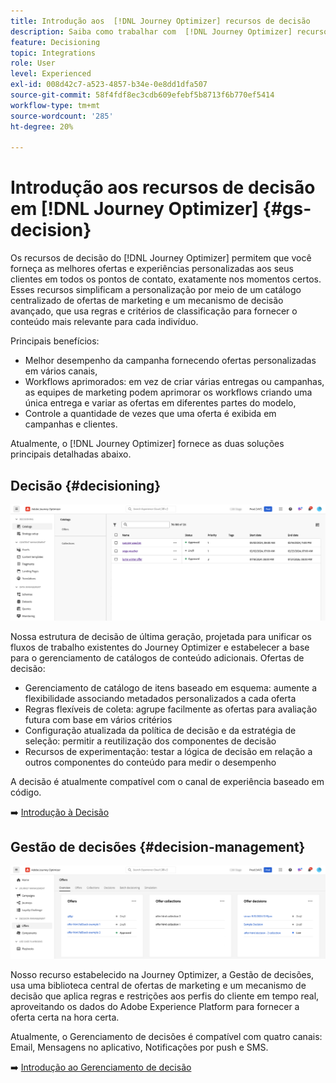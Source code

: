 ```yaml
---
title: Introdução aos  [!DNL Journey Optimizer] recursos de decisão
description: Saiba como trabalhar com  [!DNL Journey Optimizer] recursos de decisão.
feature: Decisioning
topic: Integrations
role: User
level: Experienced
exl-id: 008d42c7-a523-4857-b34e-0e8dd1dfa507
source-git-commit: 58f4fdf8ec3cdb609efebf5b8713f6b770ef5414
workflow-type: tm+mt
source-wordcount: '285'
ht-degree: 20%

---
```


# Introdução aos recursos de decisão em [!DNL Journey Optimizer] {#gs-decision}

Os recursos de decisão do [!DNL Journey Optimizer] permitem que você forneça as melhores ofertas e experiências personalizadas aos seus clientes em todos os pontos de contato, exatamente nos momentos certos. Esses recursos simplificam a personalização por meio de um catálogo centralizado de ofertas de marketing e um mecanismo de decisão avançado, que usa regras e critérios de classificação para fornecer o conteúdo mais relevante para cada indivíduo.

Principais benefícios:

* Melhor desempenho da campanha fornecendo ofertas personalizadas em vários canais,
* Workflows aprimorados: em vez de criar várias entregas ou campanhas, as equipes de marketing podem aprimorar os workflows criando uma única entrega e variar as ofertas em diferentes partes do modelo,
* Controle a quantidade de vezes que uma oferta é exibida em campanhas e clientes.

Atualmente, o [!DNL Journey Optimizer] fornece as duas soluções principais detalhadas abaixo.

## Decisão {#decisioning}

![](assets/gs-decisioning.png)

Nossa estrutura de decisão de última geração, projetada para unificar os fluxos de trabalho existentes do Journey Optimizer e estabelecer a base para o gerenciamento de catálogos de conteúdo adicionais. Ofertas de decisão:

* Gerenciamento de catálogo de itens baseado em esquema: aumente a flexibilidade associando metadados personalizados a cada oferta
* Regras flexíveis de coleta: agrupe facilmente as ofertas para avaliação futura com base em vários critérios
* Configuração atualizada da política de decisão e da estratégia de seleção: permitir a reutilização dos componentes de decisão
* Recursos de experimentação: testar a lógica de decisão em relação a outros componentes do conteúdo para medir o desempenho

A decisão é atualmente compatível com o canal de experiência baseado em código.

➡️ [Introdução à Decisão](../experience-decisioning/gs-experience-decisioning.md)

## Gestão de decisões {#decision-management}

![](assets/gs-decision-management.png)

Nosso recurso estabelecido na Journey Optimizer, a Gestão de decisões, usa uma biblioteca central de ofertas de marketing e um mecanismo de decisão que aplica regras e restrições aos perfis do cliente em tempo real, aproveitando os dados do Adobe Experience Platform para fornecer a oferta certa na hora certa.

Atualmente, o Gerenciamento de decisões é compatível com quatro canais: Email, Mensagens no aplicativo, Notificações por push e SMS.

➡️ [Introdução ao Gerenciamento de decisão](../offers/get-started/starting-offer-decisioning.md)
